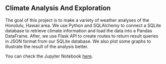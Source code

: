 ## Climate Analysis And Exploration
The goal of this project is to make a variety of weather analyses of the Honolulu, Hawaii area.
We use Python and SQLAlchemy to connect a SQLite database to retrieve climate information and load the data into a Pandas DataFrame.
After, we use Flask API to create routes to return result queries in JSON format from our SQLite database. We also plot some graphs to illustrate the result of the analysis better.

You can check the Jupyter Notebook <a href="https://pamcuellas.github.io/assets/images/climate-analysis-and-exploration.pdf" target="_blanck">here</a>.
